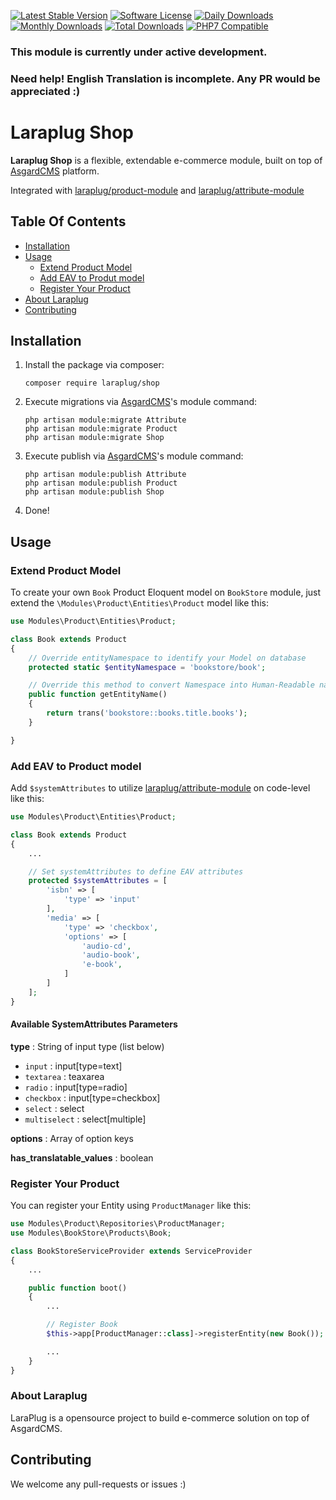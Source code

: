 [![Latest Stable Version](https://poser.pugx.org/laraplug/shop/v/stable.svg?format=flat-square)](https://github.com/laraplug/shop/releases)
[![Software License](https://poser.pugx.org/laraplug/shop/license.svg?format=flat-square)](LICENSE)
[![Daily Downloads](https://poser.pugx.org/laraplug/shop/d/daily.svg?format=flat-square)](https://packagist.org/packages/laraplug/shop)
[![Monthly Downloads](https://poser.pugx.org/laraplug/shop/d/monthly.svg?format=flat-square)](https://packagist.org/packages/laraplug/shop)
[![Total Downloads](https://poser.pugx.org/laraplug/shop/d/total.svg?format=flat-square)](https://packagist.org/packages/laraplug/shop)
[![PHP7 Compatible](https://img.shields.io/badge/php-7-green.svg?style=flat-square)](https://packagist.org/packages/laraplug/shop)

### This module is currently under active development.
### Need help! English Translation is incomplete. Any PR would be appreciated :)

# Laraplug Shop

**Laraplug Shop** is a flexible, extendable e-commerce module, built on top of [AsgardCMS](https://github.com/AsgardCms/Platform) platform.

Integrated with [laraplug/product-module](https://github.com/laraplug/product-module)
and [laraplug/attribute-module](https://github.com/laraplug/attribute-module)

## Table Of Contents

- [Installation](#installation)
- [Usage](#usage)
    - [Extend Product Model](#extend-product-model)
    - [Add EAV to Produt model](#add-eav-to-product-model)
    - [Register Your Product](#register-your-product)
- [About Laraplug](#about-laraplug)
- [Contributing](#contributing)


## Installation

1. Install the package via composer:
    ```shell
    composer require laraplug/shop
    ```

2. Execute migrations via [AsgardCMS](https://github.com/AsgardCms/Platform)'s module command:
    ```shell
    php artisan module:migrate Attribute
    php artisan module:migrate Product
    php artisan module:migrate Shop
    ```

3. Execute publish via [AsgardCMS](https://github.com/AsgardCms/Platform)'s module command:
    ```shell
    php artisan module:publish Attribute
    php artisan module:publish Product
    php artisan module:publish Shop
    ```

4. Done!

## Usage

### Extend Product Model

To create your own `Book` Product Eloquent model on `BookStore` module, just extend the `\Modules\Product\Entities\Product` model like this:

```php
use Modules\Product\Entities\Product;

class Book extends Product
{
    // Override entityNamespace to identify your Model on database
    protected static $entityNamespace = 'bookstore/book';

    // Override this method to convert Namespace into Human-Readable name
    public function getEntityName()
    {
        return trans('bookstore::books.title.books');
    }

}
```

### Add EAV to Product model

Add `$systemAttributes` to utilize [laraplug/attribute-module](https://github.com/laraplug/attribute-module) on code-level like this:

```php
use Modules\Product\Entities\Product;

class Book extends Product
{
    ...

    // Set systemAttributes to define EAV attributes
    protected $systemAttributes = [
        'isbn' => [
            'type' => 'input'
        ],
        'media' => [
            'type' => 'checkbox',
            'options' => [
                'audio-cd',
                'audio-book',
                'e-book',
            ]
        ]
    ];
}
```

#### Available SystemAttributes Parameters

**type** : String of input type (list below)
 - `input` : input[type=text]
 - `textarea` : teaxarea
 - `radio` : input[type=radio]
 - `checkbox` : input[type=checkbox]
 - `select` : select
 - `multiselect` : select[multiple]

**options** : Array of option keys

**has_translatable_values** : boolean

### Register Your Product

You can register your Entity using `ProductManager` like this:

```php
use Modules\Product\Repositories\ProductManager;
use Modules\BookStore\Products\Book;

class BookStoreServiceProvider extends ServiceProvider
{
    ...

    public function boot()
    {
        ...

        // Register Book
        $this->app[ProductManager::class]->registerEntity(new Book());

        ...
    }
}
```

### About Laraplug

LaraPlug is a opensource project to build e-commerce solution on top of AsgardCMS.


## Contributing

We welcome any pull-requests or issues :)
